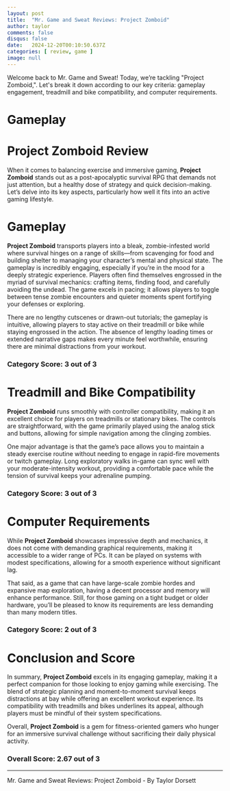 ```yaml
---
layout: post
title:  "Mr. Game and Sweat Reviews: Project Zomboid"
author: taylor
comments: false
disqus: false
date:   2024-12-20T00:10:50.637Z
categories: [ review, game ]
image: null
---
```


Welcome back to Mr. Game and Sweat! Today, we’re tackling "Project Zomboid,". Let's break it down according to our key criteria: gameplay engagement, treadmill and bike compatibility, and computer requirements.

# Gameplay

# Project Zomboid Review

When it comes to balancing exercise and immersive gaming, **Project Zomboid** stands out as a post-apocalyptic survival RPG that demands not just attention, but a healthy dose of strategy and quick decision-making. Let’s delve into its key aspects, particularly how well it fits into an active gaming lifestyle.

# Gameplay

**Project Zomboid** transports players into a bleak, zombie-infested world where survival hinges on a range of skills—from scavenging for food and building shelter to managing your character’s mental and physical state. The gameplay is incredibly engaging, especially if you’re in the mood for a deeply strategic experience. Players often find themselves engrossed in the myriad of survival mechanics: crafting items, finding food, and carefully avoiding the undead. The game excels in pacing; it allows players to toggle between tense zombie encounters and quieter moments spent fortifying your defenses or exploring. 

There are no lengthy cutscenes or drawn-out tutorials; the gameplay is intuitive, allowing players to stay active on their treadmill or bike while staying engrossed in the action. The absence of lengthy loading times or extended narrative gaps makes every minute feel worthwhile, ensuring there are minimal distractions from your workout.

### Category Score: 3 out of 3

# Treadmill and Bike Compatibility

**Project Zomboid** runs smoothly with controller compatibility, making it an excellent choice for players on treadmills or stationary bikes. The controls are straightforward, with the game primarily played using the analog stick and buttons, allowing for simple navigation among the clinging zombies. 

One major advantage is that the game’s pace allows you to maintain a steady exercise routine without needing to engage in rapid-fire movements or twitch gameplay. Long exploratory walks in-game can sync well with your moderate-intensity workout, providing a comfortable pace while the tension of survival keeps your adrenaline pumping.

### Category Score: 3 out of 3

# Computer Requirements

While **Project Zomboid** showcases impressive depth and mechanics, it does not come with demanding graphical requirements, making it accessible to a wider range of PCs. It can be played on systems with modest specifications, allowing for a smooth experience without significant lag. 

That said, as a game that can have large-scale zombie hordes and expansive map exploration, having a decent processor and memory will enhance performance. Still, for those gaming on a tight budget or older hardware, you’ll be pleased to know its requirements are less demanding than many modern titles.

### Category Score: 2 out of 3

# Conclusion and Score

In summary, **Project Zomboid** excels in its engaging gameplay, making it a perfect companion for those looking to enjoy gaming while exercising. The blend of strategic planning and moment-to-moment survival keeps distractions at bay while offering an excellent workout experience. Its compatibility with treadmills and bikes underlines its appeal, although players must be mindful of their system specifications.

Overall, **Project Zomboid** is a gem for fitness-oriented gamers who hunger for an immersive survival challenge without sacrificing their daily physical activity.

### Overall Score: 2.67 out of 3

---

Mr. Game and Sweat Reviews: Project Zomboid - By Taylor Dorsett
